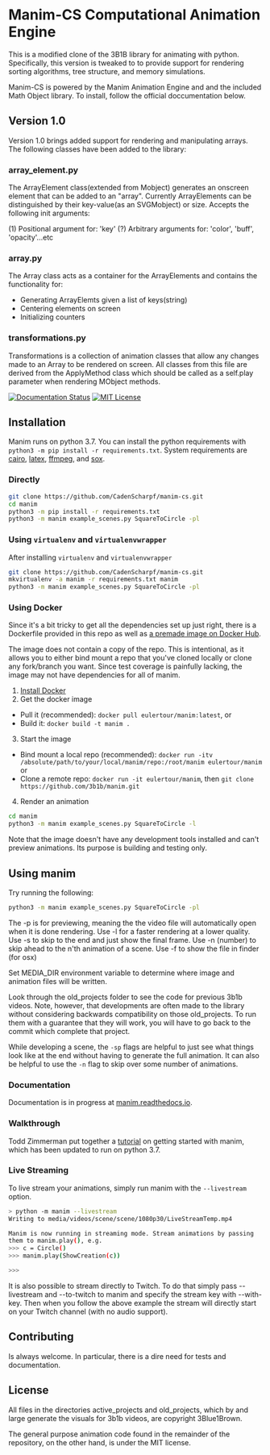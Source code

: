 # Manim-CS Computational Animation Engine

This is a modified clone of the 3B1B library for animating with python. Specifically, this version is tweaked to to provide support for rendering sorting algorithms, tree structure, and memory simulations.

Manim-CS is powered by the Manim Animation Engine and and the included Math Object library. To install, follow the official doccumentation below.

## Version 1.0

Version 1.0 brings added support for rendering and manipulating arrays. The following classes have been added to the library:

### array_element.py

The ArrayElement class(extended from Mobject) generates an onscreen element that can be added to an "array". Currently ArrayElements can be distinguished by their key-value(as an SVGMobject) or size. Accepts the following init arguments:

(1) Positional argument for: 'key'
(?) Arbitrary arguments for: 'color', 'buff', 'opacity'...etc

### array.py

The Array class acts as a container for the ArrayElements and contains the functionality for:

  - Generating ArrayElemts given a list of keys(string)
  - Centering elements on screen
  - Initializing counters

### transformations.py

Transformations is a collection of animation classes that allow any changes made to an Array to be rendered on screen. All classes from this file are derived from the ApplyMethod class which should be called as a self.play parameter when rendering MObject methods.


[![Documentation Status](https://readthedocs.org/projects/manim/badge/?version=latest)](https://manim.readthedocs.io/en/latest/?badge=latest)
[![MIT License](https://img.shields.io/badge/license-MIT-blue.svg?style=flat)](http://choosealicense.com/licenses/mit/)

## Installation
Manim runs on python 3.7. You can install the python requirements with
`python3 -m pip install -r requirements.txt`. System requirements are
[cairo](https://www.cairographics.org), [latex](https://www.latex-project.org),
[ffmpeg](https://www.ffmpeg.org), and [sox](http://sox.sourceforge.net).

### Directly
```sh
git clone https://github.com/CadenScharpf/manim-cs.git
cd manim
python3 -m pip install -r requirements.txt
python3 -m manim example_scenes.py SquareToCircle -pl
```

### Using `virtualenv` and `virtualenvwrapper`
After installing `virtualenv` and `virtualenvwrapper`
```sh
git clone https://github.com/CadenScharpf/manim-cs.git
mkvirtualenv -a manim -r requirements.txt manim
python3 -m manim example_scenes.py SquareToCircle -pl
```

### Using Docker
Since it's a bit tricky to get all the dependencies set up just right, there is a Dockerfile provided in this repo as well as [a premade image on Docker Hub](https://hub.docker.com/r/eulertour/manim/tags/).

The image does not contain a copy of the repo. This is intentional, as it allows you to either bind mount a repo that you've cloned locally or clone any fork/branch you want. Since test coverage is painfully lacking, the image may not have dependencies for all of manim.

1. [Install Docker](https://www.docker.com/products/overview)
2. Get the docker image
  * Pull it (recommended): `docker pull eulertour/manim:latest`, or
  * Build it: `docker build -t manim .`
3. Start the image
  * Bind mount a local repo (recommended): `docker run -itv /absolute/path/to/your/local/manim/repo:/root/manim eulertour/manim` or
  * Clone a remote repo: `docker run -it eulertour/manim`, then `git clone https://github.com/3b1b/manim.git`
4. Render an animation
```sh
cd manim
python3 -m manim example_scenes.py SquareToCircle -l
```
Note that the image doesn't have any development tools installed and can't preview animations. Its purpose is building and testing only.

## Using manim
Try running the following:
```sh
python3 -m manim example_scenes.py SquareToCircle -pl
```
The -p is for previewing, meaning the the video file will automatically open when it is done rendering.
Use -l for a faster rendering at a lower quality.
Use -s to skip to the end and just show the final frame.
Use -n (number) to skip ahead to the n'th animation of a scene.
Use -f to show the file in finder (for osx)

Set MEDIA_DIR environment variable to determine where image and animation files will be written.

Look through the old_projects folder to see the code for previous 3b1b videos.  Note, however, that developments are often made to the library without considering backwards compatibility on those old_projects.  To run them with a guarantee that they will work, you will have to go back to the commit which complete that project.

While developing a scene, the `-sp` flags are helpful to just see what things look like at the end without having to generate the full animation.  It can also be helpful to use the `-n` flag to skip over some number of animations.

### Documentation
Documentation is in progress at [manim.readthedocs.io](https://manim.readthedocs.io).

### Walkthrough
Todd Zimmerman put together a [tutorial](https://talkingphysics.wordpress.com/2019/01/08/getting-started-animating-with-manim-and-python-3-7/) on getting started with manim, which has been updated to run on python 3.7.

### Live Streaming
To live stream your animations, simply run manim with the `--livestream` option.

```sh
> python -m manim --livestream
Writing to media/videos/scene/scene/1080p30/LiveStreamTemp.mp4

Manim is now running in streaming mode. Stream animations by passing
them to manim.play(), e.g.
>>> c = Circle()
>>> manim.play(ShowCreation(c))

>>>
```

It is also possible to stream directly to Twitch. To do that simply pass
--livestream and --to-twitch to manim and specify the stream key with
--with-key. Then when you follow the above example the stream will directly
start on your Twitch channel (with no audio support).


## Contributing
Is always welcome. In particular, there is a dire need for tests and documentation.


## License
All files in the directories active_projects and old_projects, which by and large generate the visuals for 3b1b videos, are copyright 3Blue1Brown.

The general purpose animation code found in the remainder of the repository, on the other hand, is under the MIT license.
